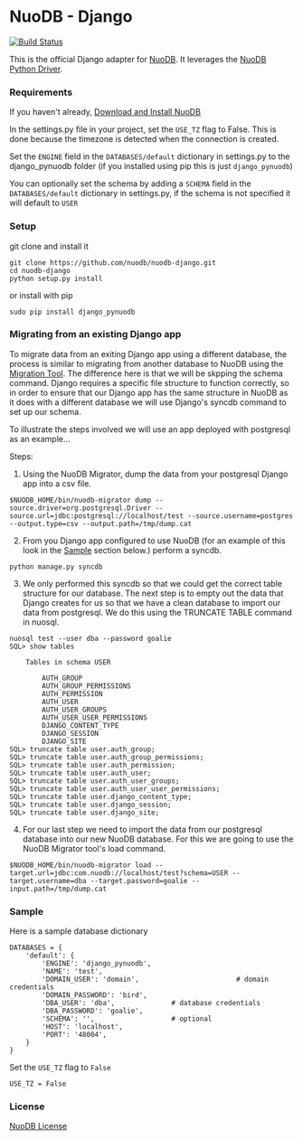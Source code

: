 # NuoDB - Django

[![Build Status](https://travis-ci.org/nuodb/nuodb-django.png?branch=master)](https://travis-ci.org/nuodb/nuodb-django)

This is the official Django adapter for [NuoDB](http://www.nuodb.com). It leverages the [NuoDB Python Driver](https://github.com/nuodb/nuodb-python).

### Requirements

If you haven't already, [Download and Install NuoDB](http://nuodb.com/download-nuodb/)

In the settings.py file in your project, set the `USE_TZ` flag to False. This is done because the timezone is detected when the connection is created. 

Set the `ENGINE` field in the `DATABASES/default` dictionary in settings.py to the django_pynuodb folder (if you installed using pip this is just `django_pynuodb`)

You can optionally set the schema by adding a `SCHEMA` field in the `DATABASES/default` dictionary in settings.py, if the schema is not specified it will default to `USER`

### Setup

git clone and install it 

```
git clone https://github.com/nuodb/nuodb-django.git
cd nuodb-django
python setup.py install
```

or install with pip

```
sudo pip install django_pynuodb
```

### Migrating from an existing Django app

To migrate data from an exiting Django app using a different database, the process is similar to migrating from another database to NuoDB using the [Migration Tool](http://doc.nuodb.com/display/doc/NuoDB+Migrator). The difference here is that we will be skpping the schema command. Django requires a specific file structure to function correctly, so in order to ensure that our Django app has the same structure in NuoDB as it does with a different database we will use Django's syncdb command to set up our schema.

To illustrate the steps involved we will use an app deployed with postgresql as an example...

Steps:

1) Using the NuoDB Migrator, dump the data from your postgresql Django app into a csv file.

```
$NUODB_HOME/bin/nuodb-migrator dump --source.driver=org.postgresql.Driver --source.url=jdbc:postgresql://localhost/test --source.username=postgres --output.type=csv --output.path=/tmp/dump.cat
```

2) From you Django app configured to use NuoDB (for an example of this look in the [Sample](#Sample) section below.) perform a syncdb.

```
python manage.py syncdb
```

3) We only performed this syncdb so that we could get the correct table structure for our database. The next step is to empty out the data that Django creates for us so that we have a clean database to import our data from postgresql. We do this using the TRUNCATE TABLE command in nuosql.

```
nuosql test --user dba --password goalie
SQL> show tables

	Tables in schema USER

		AUTH_GROUP
		AUTH_GROUP_PERMISSIONS
		AUTH_PERMISSION
		AUTH_USER
		AUTH_USER_GROUPS
		AUTH_USER_USER_PERMISSIONS
		DJANGO_CONTENT_TYPE
		DJANGO_SESSION
		DJANGO_SITE
SQL> truncate table user.auth_group;
SQL> truncate table user.auth_group_permissions;
SQL> truncate table user.auth_permission;
SQL> truncate table user.auth_user;
SQL> truncate table user.auth_user_groups;
SQL> truncate table user.auth_user_user_permissions;
SQL> truncate table user.django_content_type;
SQL> truncate table user.django_session;
SQL> truncate table user.django_site;
```

4) For our last step we need to import the data from our postgresql database into our new NuoDB database. For this we are going to use the NuoDB Migrator tool's load command.

```
$NUODB_HOME/bin/nuodb-migrator load --target.url=jdbc:com.nuodb://localhost/test?schema=USER --target.username=dba --target.password=goalie --input.path=/tmp/dump.cat
```


### Sample

Here is a sample database dictionary

```
DATABASES = {
    'default': {
        'ENGINE': 'django_pynuodb',
        'NAME': 'test',
        'DOMAIN_USER': 'domain',                        # domain credentials
        'DOMAIN_PASSWORD': 'bird',
        'DBA_USER': 'dba',	 			# database credentials
        'DBA_PASSWORD': 'goalie',
        'SCHEMA': '',  					# optional
        'HOST': 'localhost',
        'PORT': '48004',
    }
}
```

Set the `USE_TZ` flag to `False`

```
USE_TZ = False
```

### License

[NuoDB License](https://github.com/nuodb/nuodb-django/blob/master/LICENSE)
